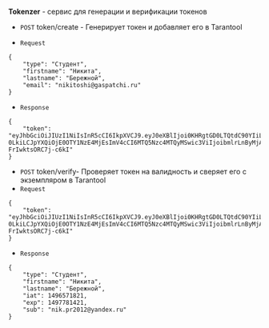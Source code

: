 **Tokenzer** - сервис для генерации и верификации токенов

- `POST` token/create - Генерирует токен и добавляет его в Tarantool

- `Request`
```
{
	"type": "Студент",
    "firstname": "Никита",
    "lastname": "Бережной",
    "email": "nikitoshi@gaspatchi.ru"
}
```
- `Response`
```
{
	"token": "eyJhbGciOiJIUzI1NiIsInR5cCI6IkpXVCJ9.eyJ0eXBlIjoi0KHRgtGD0LTQtdC90YIiLCJmaXJzdG5hbWUiOiLQndC40LrQuNGC0LAiLCJsYXN0bmFtZSI6ItCR0LXRgNC10LbQvdC-0LkiLCJpYXQiOjE0OTY1NzE4MjEsImV4cCI6MTQ5Nzc4MTQyMSwic3ViIjoibmlrLnByMjAxMkB5YW5kZXgucnUifQ.WEVLPhDAt6qumE4_xSRpoYLkR-FrIwktsORC7j-c6kI"
}
```

- `POST` token/verify- Проверяет токен на валидность и сверяет его с экземпляром в Tarantool
- `Request`
```
{
	"token": "eyJhbGciOiJIUzI1NiIsInR5cCI6IkpXVCJ9.eyJ0eXBlIjoi0KHRgtGD0LTQtdC90YIiLCJmaXJzdG5hbWUiOiLQndC40LrQuNGC0LAiLCJsYXN0bmFtZSI6ItCR0LXRgNC10LbQvdC-0LkiLCJpYXQiOjE0OTY1NzE4MjEsImV4cCI6MTQ5Nzc4MTQyMSwic3ViIjoibmlrLnByMjAxMkB5YW5kZXgucnUifQ.WEVLPhDAt6qumE4_xSRpoYLkR-FrIwktsORC7j-c6kI"
}
```
- `Response`
```
{
	"type": "Студент",
	"firstname": "Никита",
	"lastname": "Бережной",
	"iat": 1496571821,
	"exp": 1497781421,
	"sub": "nik.pr2012@yandex.ru"
}
```